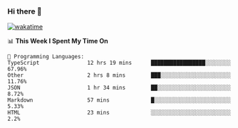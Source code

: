 ### Hi there 👋

[![wakatime](https://wakatime.com/badge/user/cc103395-6d91-4d18-9f3a-af4992ad4b0d.svg)](https://wakatime.com/@cc103395-6d91-4d18-9f3a-af4992ad4b0d)

<!--START_SECTION:waka-->
📊 **This Week I Spent My Time On** 

```text
💬 Programming Languages: 
TypeScript               12 hrs 19 mins      █████████████████░░░░░░░░   67.96% 
Other                    2 hrs 8 mins        ███░░░░░░░░░░░░░░░░░░░░░░   11.76% 
JSON                     1 hr 34 mins        ██░░░░░░░░░░░░░░░░░░░░░░░   8.72% 
Markdown                 57 mins             █░░░░░░░░░░░░░░░░░░░░░░░░   5.33% 
HTML                     23 mins             ░░░░░░░░░░░░░░░░░░░░░░░░░   2.2%

```


<!--END_SECTION:waka-->
